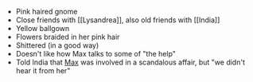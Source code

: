 - Pink haired gnome
- Close friends with [[Lysandrea]], also old friends with [[India]]
- Yellow ballgown
- Flowers braided in her pink hair
- Shittered (in a good way)
- Doesn't like how Max talks to some of "the help"
- Told India that [Max](NPCs/Deceased/Max.md) was involved in a scandalous affair, but "we didn't hear it from her"